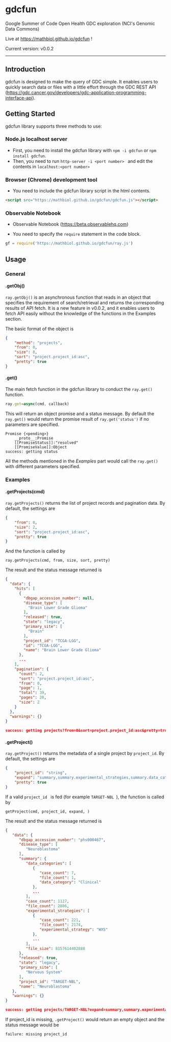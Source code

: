 # gdcfun
Google Summer of Code Open Health GDC exploration (NCI's Genomic Data Commons)

Live at https://mathbiol.github.io/gdcfun !

Current version: v0.0.2

___

## Introduction

gdcfun is designed to make the query of GDC simple. It enables users to quickly search data or files with a little effort through the GDC REST API (https://gdc.cancer.gov/developers/gdc-application-programming-interface-api). 

## Getting Started

gdcfun library supports three methods to use:

### Node.js localhost server

* First, you need to install the gdcfun library with `npm -i gdcfun`  or `npm install gdcfun`.
* Then, you need to run `http-server -i <port number> ` and edit the contents in `localhost:<port number>`

### Browser (Chrome) development tool

* You need to include the gdcfun library script in the html contents.

```html
<script src="https://mathbiol.github.io/gdcfun/gdcfun.js"></script>
```

### Observable Notebook 

* Observable Notebook (https://beta.observablehq.com)

* You need to specify the `require` statement in the code block.

```javascript
gf = require('https://mathbiol.github.io/gdcfun/ray.js')
```

## Usage

### General

#### .getObj()

`ray.getObj()` is an asynchronous function that reads in an object that specifies the requirement of search/retrieval and returns the corresponding results of API fetch. It is a new feature in v0.0.2, and it enables users to fetch API easily without the knowledge of the functions in the Examples section.

The basic format of the object is 

```json
{
    "method": "projects",
    "from": 0,
    "size": 8,
    "sort": "project.project_id:asc",
    "pretty": true
}
```



#### .get()

The main fetch function in the gdcfun library to conduct the ``ray.get()`` function. 

```javascript
ray.get=async(cmd, callback)
```

This will return an object promise and a status message. By default the ``ray.get()`` would return the promise result of  ``ray.get('status')`` if no parameters are specified.

```
Promise {<pending>}
	__proto__:Promise
	[[PromiseStatus]]:"resolved"
	[[PromiseValue]]:Object
success: getting status
```

All the methods mentioned in the *Examples* part would call the `ray.get()` with different parameters specified.

### Examples

#### .getProjects(cmd)

``ray.getProjects()`` returns the list of project records and pagination data. By default, the settings are 

```json
{
    "from": 0,
    "size": 2,
    "sort": "project.project_id:asc",
    "pretty": true
}
```

And the function is called by

```
ray.getProjects(cmd, from, size, sort, pretty)
```

The result and the status message returned is

```json
{
  "data": {
    "hits": [
      {
        "dbgap_accession_number": null,
        "disease_type": [
          "Brain Lower Grade Glioma"
        ],
        "released": true,
        "state": "legacy",
        "primary_site": [
          "Brain"
        ],
        "project_id": "TCGA-LGG",
        "id": "TCGA-LGG",
        "name": "Brain Lower Grade Glioma"
      },
      ...
    ],
    "pagination": {
      "count": 2,
      "sort": "project.project_id:asc",
      "from": 0,
      "page": 1,
      "total": 39,
      "pages": 20,
      "size": 2
    }
  },
  "warnings": {}
}
        
success: getting projects?from=0&sort=project.project_id:asc&pretty=true
```

#### .getProject()

``ray.getProject()`` returns the metadata of a single project by ``project_id``. By default, the settings are

```json
{
    "project_id": "string",
    "expand": "summary,summary.experimental_strategies,summary.data_categories",
    "pretty": true
}
```

If a valid ``project_id `` is fed (for example ``TARGET-NBL ``), the function is called by

```
getProject(cmd, project_id, expand, )
```

The result and the status message returned is

```json
{
   "data": {
      "dbgap_accession_number": "phs000467",
      "disease_type": [
         "Neuroblastoma"
      ],
      "summary": {
         "data_categories": [
            {
               "case_count": 7,
               "file_count": 1,
               "data_category": "Clinical"
            },
            ...
         ],
         "case_count": 1127,
         "file_count": 2806,
         "experimental_strategies": [
            {
               "case_count": 221,
               "file_count": 2174,
               "experimental_strategy": "WXS"
            },
            ...
         ],
         "file_size": 8157614402888
      },
      "released": true,
      "state": "legacy",
      "primary_site": [
         "Nervous System"
      ],
      "project_id": "TARGET-NBL",
      "name": "Neuroblastoma"
   },
   "warnings": {}
}

success: getting projects/TARGET-NBL?expand=summary,summary.experimental_strategies,summary.data_categories&pretty=true
```

If project_id is missing, ``.getProject()`` would return an empty object and the status message would be

```
failure: missing project_id
```

